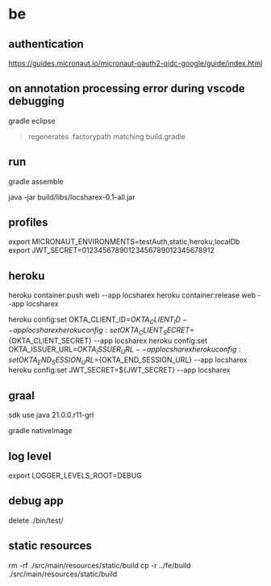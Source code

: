 # be

## authentication

<https://guides.micronaut.io/micronaut-oauth2-oidc-google/guide/index.html>

## on annotation processing error during vscode debugging

gradle eclipse

> regenerates .factorypath matching build.gradle

## run

gradle assemble

java -jar build/libs/locsharex-0.1-all.jar

## profiles

export MICRONAUT_ENVIRONMENTS=testAuth,static,heroku,localDb
export JWT_SECRET=01234567890123456789012345678912

## heroku

heroku container:push web --app locsharex
heroku container:release web --app locsharex

heroku config:set OKTA_CLIENT_ID=${OKTA_CLIENT_ID} --app locsharex
heroku config:set OKTA_CLIENT_SECRET=${OKTA_CLIENT_SECRET} --app locsharex
heroku config:set OKTA_ISSUER_URL=${OKTA_ISSUER_URL} --app locsharex
heroku config:set OKTA_END_SESSION_URL=${OKTA_END_SESSION_URL} --app locsharex
heroku config:set JWT_SECRET=${JWT_SECRET} --app locsharex

## graal

sdk use java 21.0.0.r11-grl

gradle nativeImage

## log level

export LOGGER_LEVELS_ROOT=DEBUG

## debug app

delete ./bin/test/

## static resources

rm -rf ./src/main/resources/static/build
cp -r ../fe/build ./src/main/resources/static/build
